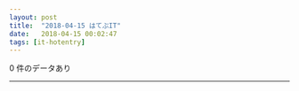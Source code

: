 ```yaml
---
layout: post
title:  "2018-04-15 はてぶIT"
date:   2018-04-15 00:02:47
tags: [it-hotentry]
---
```

0 件のデータあり

<hr>
